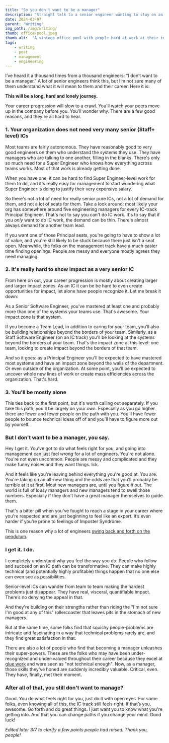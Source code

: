 ```yaml
---
title: "So you don't want to be a manager"
description: "Straight talk to a senior engineer wanting to stay on an IC track."
date: 2024-03-07
parent: 'Writing'
img_path: /img/writing/
thumb: office-pool.jpeg
thumb_alt:  "A vintage office pool with people hard at work at their individual desks. Photo from the US National Archives."
tags:
    - writing
    - post
    - management
    - engineering
---
```


I’ve heard it a thousand times from a thousand engineers: “I don’t want to be a manager.” A lot of senior engineers think this, but I’m not sure many of them understand what it will mean to them and their career. Here it is:

**This will be a long, hard and lonely journey.**

Your career progression will slow to a crawl. You'll watch your peers move up in the company before you. You'll wonder why. There are a few good reasons, and they're all hard to hear.

### 1. Your organization does not need very many senior (Staff+ level) ICs

Most teams are fairly autonomous. They have reasonably good to very good engineers on them who understand the systems they use. They have managers who are talking to one another, filling in the blanks. There's only so much need for a Super Engineer who knows how everything across teams works. Most of that work is already getting done.

When you have one, it can be hard to find Super Engineer-level work for them to do, and it's really easy for management to start wondering what Super Engineer is doing to justify their very expensive salary.

So there's not a lot of need for really senior pure ICs, not a lot of demand for them, and not a lot of seats for them. Take a look around: most likely your org has somewhere around five engineering managers for every IC-track Principal Engineer. That's not to say you can't do IC work. It's to say that if you _only_ want to do IC work, the demand can be thin. There's almost always demand for another team lead.

If you want one of those Principal seats, you're going to have to show a lot of value, and you're still likely to be stuck because there just isn't a seat open. Meanwhile, the folks on the management track have a much easier time finding openings. People are messy and everyone mostly agrees they need managing.

### 2. It's really hard to show impact as a very senior IC

From here on out, your career progression is mostly about creating larger and larger impact zones. As an IC it can be be hard to even create opportunities for impact, let alone have people recognize it. Let me break it down:

As a Senior Software Engineer, you've mastered at least one and probably more than one of the systems your teams use. That's awesome. Your impact zone is that system.

If you become a Team Lead, in addition to caring for your team, you'll also be building relationships beyond the borders of your team. Similarly, as a Staff Software Engineer (on an IC track) you'll be looking at the systems beyond the borders of your team. That's the impact zone at this level: one team, looking to create impact beyond the borders of that team.

And so it goes: as a Principal Engineer you'll be expected to have mastered most systems and have an impact zone beyond the walls of the department. Or even outside of the organization. At some point, you'll be expected to uncover whole new lines of work or create mass efficiencies across the organization. That's hard.

### 3. You'll be mostly alone
This ties back to the first point, but it's worth calling out separately. If you take this path, you'll be largely on your own. Especially as you go higher there are fewer and fewer people on the path with you. You'll have fewer people to bounce technical ideas off of and you'll have to figure more out by yourself.

### But I don't want to be a manager, you say.
Hey I get it. You've got to do what feels right for you, and going into management can just feel _wrong_ for a lot of engineers. You're not alone. You're not even uncommon. People are messy and complicated and they make funny noises and they want things. Ick.

And it feels like you're leaving behind everything you're good at. You are. You're taking on an all-new thing and the odds are that you'll probably be terrible at it at first. Most new managers are, until you figure it out. The world is full of lousy managers and new managers tend to swell those numbers. Especially if they don't have a great manager themselves to guide them. 

That's a bitter pill when you've fought to reach a stage in your career where you're respected and are just beginning to feel like an expert. It’s even harder if you’re prone to feelings of Imposter Syndrome.

This is one reason why a lot of engineers [swing back and forth on the pendulum](https://charity.wtf/2017/05/11/the-engineer-manager-pendulum/).

### I get it. I do.
I completely understand why you feel the way you do. People who follow and succeed on an IC path can be transformative. They can make highly technical (and potentially highly profitable) things happen that no one else can even see as possibilities. 

Senior-level ICs can wander from team to team making the hardest problems just disappear. They have real, visceral, quantifiable impact. There’s no denying the appeal in that. 

And they're building on their strengths rather than riding the "I'm not sure I'm good at any of this" rollercoaster that leaves pits in the stomach of new managers.

But at the same time, some folks find that squishy people-problems are intricate and fascinating in a way that technical problems rarely are, and they find great satisfaction in that. 

There are also a lot of people who find that becoming a manager unleashes their super-powers. These are the folks who may have been under-recognized and under-valued throughout their career because they excel at [glue work](https://noidea.dog/glue) and were seen as "not technical enough". Now, as a manager, those skills they've honed are suddenly incredibly valuable. Critical, even. They have, finally, met their moment.

### After all of that, you still don't want to manage?

Good. You do what feels right for you, just do it with open eyes. For some folks, even knowing all of this, the IC track still feels right. If that’s you, awesome. Go forth and do great things. I just want you to know what you're getting into. And that you can change paths if you change your mind. Good luck!

_Edited later 3/7 to clarify a few points people had raised. Thank you, people!_